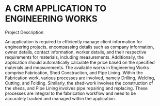 # A CRM APPLICATION TO ENGINEERING WORKS

Project Description:

An application is required to efficiently manage client information for engineering projects, encompassing details such as company information, owner details, contact information, worker details, and their respective requirements for materials, including measurements. Additionally, the application should automatically calculate the price based on the specified materials and measurements. The available works in Engineering Works comprise Fabrication, Shed Construction, and Pipe Lining. Within the Fabrication work, various processes are involved, namely Drilling, Welding, Cutting, and Folding. Similarly, the shed-work involves the construction of the sheds, and Pipe Lining involves pipe repairing and replacing. These processes are integral to the fabrication workflow and need to be accurately tracked and managed within the application.
